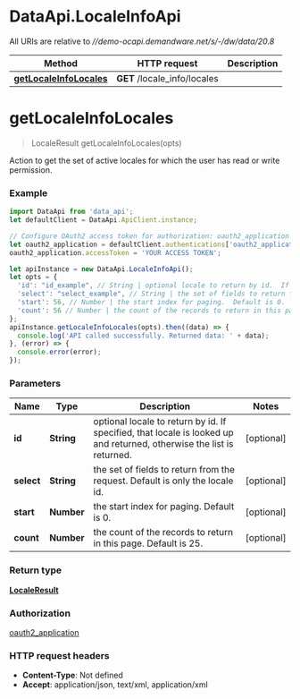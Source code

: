 # DataApi.LocaleInfoApi

All URIs are relative to *//demo-ocapi.demandware.net/s/-/dw/data/20.8*

Method | HTTP request | Description
------------- | ------------- | -------------
[**getLocaleInfoLocales**](LocaleInfoApi.md#getLocaleInfoLocales) | **GET** /locale_info/locales | 

<a name="getLocaleInfoLocales"></a>
# **getLocaleInfoLocales**
> LocaleResult getLocaleInfoLocales(opts)



Action to get the set of active locales for which the user has read or write permission.

### Example
```javascript
import DataApi from 'data_api';
let defaultClient = DataApi.ApiClient.instance;

// Configure OAuth2 access token for authorization: oauth2_application
let oauth2_application = defaultClient.authentications['oauth2_application'];
oauth2_application.accessToken = 'YOUR ACCESS TOKEN';

let apiInstance = new DataApi.LocaleInfoApi();
let opts = { 
  'id': "id_example", // String | optional locale to return by id.  If specified, that locale is looked up and returned, otherwise the                list is returned.
  'select': "select_example", // String | the set of fields to return from the request.  Default is only the locale id.
  'start': 56, // Number | the start index for paging.  Default is 0.
  'count': 56 // Number | the count of the records to return in this page.  Default is 25.
};
apiInstance.getLocaleInfoLocales(opts).then((data) => {
  console.log('API called successfully. Returned data: ' + data);
}, (error) => {
  console.error(error);
});

```

### Parameters

Name | Type | Description  | Notes
------------- | ------------- | ------------- | -------------
 **id** | **String**| optional locale to return by id.  If specified, that locale is looked up and returned, otherwise the                list is returned. | [optional] 
 **select** | **String**| the set of fields to return from the request.  Default is only the locale id. | [optional] 
 **start** | **Number**| the start index for paging.  Default is 0. | [optional] 
 **count** | **Number**| the count of the records to return in this page.  Default is 25. | [optional] 

### Return type

[**LocaleResult**](LocaleResult.md)

### Authorization

[oauth2_application](../README.md#oauth2_application)

### HTTP request headers

 - **Content-Type**: Not defined
 - **Accept**: application/json, text/xml, application/xml

